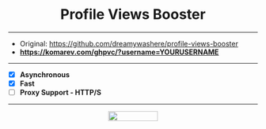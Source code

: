 <h1 align="center">Profile Views Booster</h1>

-----

- Original: https://github.com/dreamywashere/profile-views-booster
- **https://komarev.com/ghpvc/?username=YOURUSERNAME**

-----

- [X] **Asynchronous**
- [X] **Fast**
- [ ] **Proxy Support - HTTP/S**

-----

<p align="center">
  <img width="100" height="20" src="https://komarev.com/ghpvc/?username=haze-1337">
</p>
